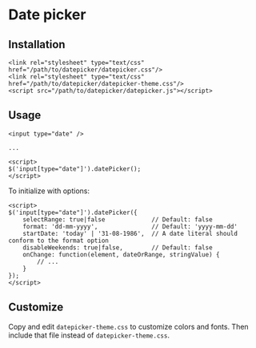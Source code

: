 # Date picker

## Installation

```
<link rel="stylesheet" type="text/css" href="/path/to/datepicker/datepicker.css"/>
<link rel="stylesheet" type="text/css" href="/path/to/datepicker/datepicker-theme.css"/>
<script src="/path/to/datepicker/datepicker.js"></script>
```

## Usage

```
<input type="date" />

...

<script>
$('input[type="date"]').datePicker();
</script>
```

To initialize with options:

```
<script>
$('input[type="date"]').datePicker({
    selectRange: true|false             // Default: false
    format: 'dd-mm-yyyy',               // Default: 'yyyy-mm-dd'
    startDate: 'today' | '31-08-1986',  // A date literal should conform to the format option
    disableWeekends: true|false,        // Default: false
    onChange: function(element, dateOrRange, stringValue) {
    	// ...
    }
});
</script>
```

## Customize

Copy and edit ```datepicker-theme.css``` to customize colors and fonts. Then include that file instead of ```datepicker-theme.css```.